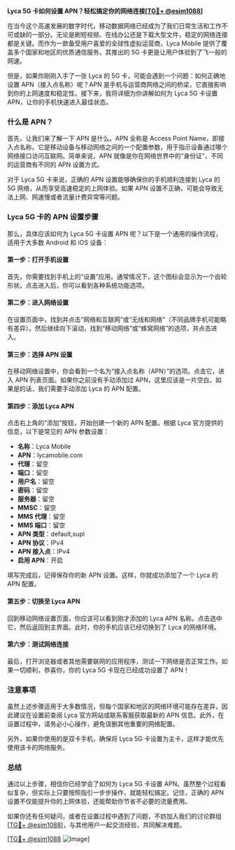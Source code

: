 **Lyca 5G 卡如何设置 APN？轻松搞定你的网络连接[[TG💪+ @esim1088](https://t.me/s/esim1088)]**

在当今这个高速发展的数字时代，移动数据网络已经成为了我们日常生活和工作不可或缺的一部分。无论是刷短视频、在线办公还是下载大型文件，稳定的网络连接都是关键。而作为一款备受用户喜爱的全球性虚拟运营商，Lyca Mobile 提供了覆盖多个国家和地区的优质通信服务，其推出的 5G 卡更是让用户体验到了飞一般的网速。

但是，如果你刚刚入手了一张 Lyca 的 5G 卡，可能会遇到一个问题：如何正确地设置 APN（接入点名称）呢？APN 是手机与运营商网络之间的桥梁，它直接影响到你的上网速度和稳定性。接下来，我将详细为你讲解如何为 Lyca 5G 卡设置 APN，让你的手机快速进入最佳状态。

### 什么是 APN？

首先，让我们来了解一下 APN 是什么。APN 全称是 Access Point Name，即接入点名称。它是移动设备与移动网络之间的一个配置参数，用于指示设备通过哪个网络接口访问互联网。简单来说，APN 就像是你在网络世界中的“身份证”，不同的运营商有不同的 APN 设置方式。

对于 Lyca 5G 卡来说，正确的 APN 设置能够确保你的手机顺利连接到 Lyca 的 5G 网络，从而享受高速稳定的上网体验。如果 APN 设置不正确，可能会导致无法上网、网速慢或者流量计费异常等问题。

### Lyca 5G 卡的 APN 设置步骤

那么，具体应该如何为 Lyca 5G 卡设置 APN 呢？以下是一个通用的操作流程，适用于大多数 Android 和 iOS 设备：

#### 第一步：打开手机设置

首先，你需要找到手机上的“设置”应用。通常情况下，这个图标会显示为一个齿轮形状。点击进入后，你可以看到各种系统功能选项。

#### 第二步：进入网络设置

在设置页面中，找到并点击“网络和互联网”或“无线和网络”（不同品牌手机可能略有差异）。然后继续向下滚动，找到“移动网络”或“蜂窝网络”的选项，并点击进入。

#### 第三步：选择 APN 设置

在移动网络设置中，你会看到一个名为“接入点名称（APN）”的选项。点击它，进入 APN 列表页面。如果你之前没有手动添加过 APN，这里应该是一片空白。如果是的话，我们需要手动添加 Lyca 的 APN 配置。

#### 第四步：添加 Lyca APN

点击右上角的“添加”按钮，开始创建一个新的 APN 配置。根据 Lyca 官方提供的信息，以下是常见的 APN 参数设置：

- **名称**：Lyca Mobile
- **APN**：lycamobile.com
- **代理**：留空
- **端口**：留空
- **用户名**：留空
- **密码**：留空
- **服务器**：留空
- **MMSC**：留空
- **MMS 代理**：留空
- **MMS 端口**：留空
- **APN 类型**：default,supl
- **APN 协议**：IPv4
- **APN 接入点**：IPv4
- **启用 APN**：开启

填写完成后，记得保存你的新 APN 设置。这样，你就成功添加了一个 Lyca 的 APN 配置。

#### 第五步：切换至 Lyca APN

回到移动网络设置页面，你应该可以看到刚才添加的 Lyca APN 名称。点击选中它，然后返回到主界面。此时，你的手机应该已经切换到了 Lyca 的网络环境。

#### 第六步：测试网络连接

最后，打开浏览器或者其他需要联网的应用程序，测试一下网络是否正常工作。如果一切顺利，恭喜你，你的 Lyca 5G 卡现在已经成功设置了 APN！

### 注意事项

虽然上述步骤适用于大多数情况，但每个国家和地区的网络环境可能存在差异，因此建议在设置前查阅 Lyca 官方网站或联系客服获取最新的 APN 信息。此外，在设置过程中，请务必小心操作，避免误删其他重要的网络配置。

另外，如果你使用的是双卡手机，确保将 Lyca 5G 卡设置为主卡，这样才能优先使用该卡的网络服务。

### 总结

通过以上步骤，相信你已经学会了如何为 Lyca 5G 卡设置 APN。虽然整个过程看似复杂，但实际上只要按照指引一步步操作，就能轻松搞定。记住，正确的 APN 设置不仅能提升你的上网体验，还能帮助你节省不必要的流量费用。

如果你还有任何疑问，或者在设置过程中遇到了问题，不妨加入我们的讨论群组 [[TG💪+ @esim1088](https://t.me/s/esim1088)]，与其他用户一起交流经验，共同解决难题。

[[TG💪+ @esim1088](https://t.me/s/esim1088) ![Image](https://i.postimg.cc/4NQfJmqS/Snipaste-2025-05-13-00-14-12.png)]
